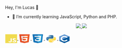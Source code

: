 Hey, I'm Lucas 🐧

- 🌱 I’m currently learning JavaScript, Python and PHP.

<div align="center">
  <a href="https://github.com/lucasbezerraprg">
  <img height="160em" src="https://github-readme-stats.vercel.app/api?username=lucasbezerraprg&show_icons=true&theme=midnight-purple" />
  <img height="160em" src="https://github-readme-stats.vercel.app/api/top-langs/?username=lucasbezerraprg&layout=compact&langs_count=8&theme=midnight-purple"/>
</div>
   
 

<div style="display: inline_block" aling="center"><br>
  <img align="center" alt="JS" height="30" width="40" src="https://raw.githubusercontent.com/devicons/devicon/master/icons/javascript/javascript-plain.svg">
  
  <img align="center" alt="HTML" height="30" width="40" src="https://raw.githubusercontent.com/devicons/devicon/master/icons/html5/html5-original.svg">
  <img align="center" alt="CSS" height="30" width="40" src="https://raw.githubusercontent.com/devicons/devicon/master/icons/css3/css3-original.svg">
  <img align="center" alt="PYTHON" height="30" width="40" src="https://raw.githubusercontent.com/devicons/devicon/master/icons/python/python-original.svg">
  <img align="center" alt="C" height="30" width="40" src="https://raw.githubusercontent.com/devicons/devicon/master/icons/c/c-original.svg">
</div>
  
  ##
 



